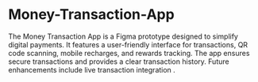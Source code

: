 # Money-Transaction-App
The Money Transaction App is a Figma prototype designed to simplify digital payments. It features a user-friendly interface for transactions, QR code scanning, mobile recharges, and rewards tracking. The app ensures secure transactions and provides a clear transaction history. Future enhancements include live transaction integration .
